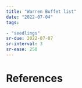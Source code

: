 ```yaml
---
title: "Warren Buffet list"
date: "2022-07-04"
tags:

- "seedlings"
sr-due: 2022-07-07
sr-interval: 3
sr-ease: 250
---
```


# References
